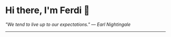 <h1>Hi there, I'm Ferdi 👋</h1>

<p><em>
  "We tend to live up to our expectations." — Earl Nightingale
</em></p>

---
